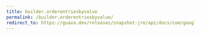 ```yaml
---
title: builder.orderentriesbyvalue
permalink: /builder.orderentriesbyvalue/
redirect_to: https://guava.dev/releases/snapshot-jre/api/docs/com/google/common/collect/ImmutableMap.Builder.html#orderEntriesByValue-java.util.Comparator-
---
```

